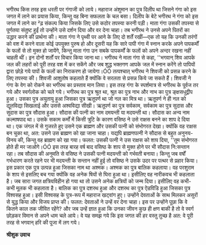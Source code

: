 भगीरथ किस तरह इस धरती पर गंगाजी को लाये। महाराज अंशुमान का पुत्र दिलीप था जिसने गंगा को इस जगत में लाने का प्रयास किया, किन्तु वह बिना सफलता के चल बसा। दिलीप के बेटे भगीरथ ने गंगा को इस जगत में लाने का ²ढ़ संकल्प किया जिसके लिए उसे कठोर तपस्या करनी पड़ी। माता गंगा उसकी तपस्या से पूर्णतया संतुष्ट हुईं तो उन्होंने उसे दर्शन दिया और वर देना चाहा। तब भगीरथ ने उनसे अपने पितरों का उद्धार करने की प्रार्थना की। माता गंगा ने पृथ्वी पर आने के लिए दो शर्तें रखीं—एक तो यह कि उनकी तरंगों को वश में करने वाला कोई उपयुक्त पुरुष हो और दूसरी यह कि सारे पापी गंगा में स्नान करके अपने पापकर्मों के फलों से तो मुक्त हो जायेंगे, किन्तु माता गंगा उन सबके पापकर्मों के फलों को अपने अन्दर रखना नहीं चाहती थीं। इन दोनों शर्तों पर विचार किया जाना था। भगीरथ ने माता गंगा से कहा, ''भगवान् शिव आपके जल की लहरों को पूरी तरह वश में कर सकेंगे और जब शुद्ध भक्तगण आपके जल में स्नान करेंगे तो पापियों द्वारा छोड़े गये पापों के फलों का निराकरण हो जायेगा।ÓÓ तत्पश्चात् भगीरथ ने शिवजी को प्रसन्न करने के लिए तपस्या की। शिवजी आशुतोष कहलाते हैं क्योंकि वे सरलता से प्रसन्न किये जा सकते हैं। शिवजी ने गंगा के वेग को रोकने का भगीरथ का प्रस्ताव मान लिया। इस तरह गंगा के स्पर्शमात्र से भगीरथ के पूर्वज तर गये और स्वर्गलोक को चले गये। भगीरथ का पुत्र श्रुत था, श्रुत का पुत्र नाभ और नाभ का पुत्र ङ्क्षसधुद्वीप हुआ। उसका पुत्र अयुतायु हुआ जिसका पुत्र ऋतूपर्ण था जो नल का मित्र था। ऋतूपर्ण ने ही नल को द्यूतविद्या सिखलाई और उससे अश्वविद्या सीखी। ऋतूपर्ण का पुत्र सर्वकाम, सर्वकाम का पुत्र सुदास और सुदास का पुत्र सौदास हुआ। सौदास की पत्नी का नाम दमयन्ती या मदयन्ती था। सौदास का अन्य नाम कल्माषपाद था। उसके सकाम कर्मों में किसी त्रुटि के कारण वसिष्ठ ने उसे राक्षस बनने का शाप दे दिया था। एक जंगल में से गुजरते हुए उसने एक ब्राह्मण और उसकी पत्नी को संभोगरत देखा। क्योंकि वह राक्षस बन चुका था, अत: उसने उस ब्राह्मण को खा जाना चाहा। यद्यपि ब्राह्मणपत्नी ने सौदास से बहुत अनुनय-विनय की, किन्तु वह ब्राह्मण को खा गया। फलत: उसकी पत्नी ने उस राक्षस को शाप दिया, ''तुम संभोगरत होते ही मर जाओगे।ÓÓ इस तरह बारह वर्ष बाद वसिष्ठ के शाप से मुक्त होने पर भी सौदास नि:सन्तान रहा। तब सौदास की अनुमति से वसिष्ठ ने उसकी पत्नी मदयन्ती को गर्भवती बनाया। किन्तु जब वर्षों गर्भधारण करते रहने पर भी मदयन्ती के सन्तान नहीं हुई तो वसिष्ठ ने उसके उदर पर पत्थर से प्रहार किया। इस प्रकार एक पुत्र उत्पन्न हुआ जिसका नाम था अश्मक। अश्मक का पुत्र बालिक कहलाया। वह परशुराम के शाप से इसलिए बच गया क्योंकि वह अनेक षियों से घिरा हुआ था। इसीलिए वह नारीकवच भी कहलाता है। जब सारा जगत क्षत्रियविहीन हो गया था तो उसने अनेक क्षत्रियों को जन्म दिया। इसीलिए वह कभी-कभी मूलक भी कहलाता है। बालिक का पुत्र दशरथ हुआ और दशरथ का पुत्र ऐडविडि हुआ जिसका पुत्र विश्वसह हुआ। इसी विश्वसह के पुत्र-रूप में महाराज खट्वांग हुए। उन्होंने देवताओं के साथ मिलकर असुरों से युद्ध किया और विजय प्राप्त की। फलत: देवताओं ने उन्हें वर देना चाहा। इस पर उन्होंने पूछा कि वे कितने काल तक जीवित रहेंगे? और जब उन्हें ज्ञात हुआ कि उनका जीवन कुछ ही क्षण बाकी है तो वे स्वर्ग छोड़कर विमान से अपने धाम चले आये। वे यह समझ गये कि इस जगत की हर वस्तु तुच्छ है अत: वे पूरी तरह से भगवान् हरि की पूजा में लग गये।  

**श्रीशुक उवाच** 